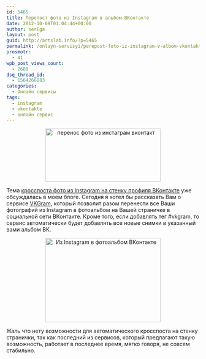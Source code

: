 ```yaml
---
id: 5465
title: Перепост фото из Instagram в альбом ВКонтакте
date: 2012-10-09T01:04:44+00:00
author: serEga
layout: post
guid: http://artslab.info/?p=5465
permalink: /onlayn-servisyi/perepost-foto-iz-instagram-v-albom-vkontakte/
prosmotr:
  - 41
wpb_post_views_count:
  - 2689
dsq_thread_id:
  - 1564266883
categories:
  - Онлайн сервисы
tags:
  - instagram
  - vkontakte
  - онлайн сервис
---
```

<center>
  <a href="http://img.artslab.info/servis_vkgram.png"><img src="http://img.artslab.info/servis_vkgram-300x139.png" alt="перенос фото из инстаграм вконтакт" title="servis_vkgram" width="300" height="139" class="aligncenter size-medium wp-image-5467" srcset="http://img.artslab.info/servis_vkgram-300x139.png 300w, http://img.artslab.info/servis_vkgram.png 950w" sizes="(max-width: 300px) 100vw, 300px" /></a>
</center>

Тема [кросспоста фото из Instagram на стенку профиля ВКонтакте](http://artslab.info/socialnye-seti/krosspost-fotografij-iz-instagram-na-stenu-vkontakte/ "Кросспост фотографий из Instagram на стену Вконтакте") уже обсуждалась в моем блоге. Сегодня я хотел бы рассказать Вам о сервисе [VKGram](http://vkgram.ru/), который позволит разом перенести все Ваши фотографий из Instagram в фотоальбом на Вашей страничке в социальной сети ВКонтакте. Кроме того, если добавлять тег #vkgram, то сервис автоматически будет добавлять все новые снимки в указанный вами альбом ВК.

<center>
  <a href="http://img.artslab.info/servis_vkgram_instagram.png"><img src="http://img.artslab.info/servis_vkgram_instagram-300x220.png" alt="Из Instagram в фотоальбом ВКонтакте" title="servis_vkgram_instagram" width="300" height="220" class="aligncenter size-medium wp-image-5466" srcset="http://img.artslab.info/servis_vkgram_instagram-300x220.png 300w, http://img.artslab.info/servis_vkgram_instagram.png 942w" sizes="(max-width: 300px) 100vw, 300px" /></a>
</center>

Жаль что нету возможности для автоматического кросспоста на стенку странички, так как последний из сервисов, который предлагают такую возможность, работает в последнее время, мягко говоря, не совсем стабильно.